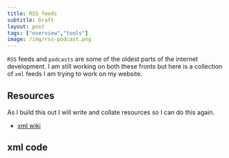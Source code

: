 ```yaml
---
title: RSS feeds
subtitle: Draft
layout: post
tags: ["overview","tools"]
image: /img/rss-podcast.png
---
```


`RSS` feeds and `podcasts` are some of the oldest parts of the internet development. I am still working on both these fronts but here is a collection of `xml` feeds I am trying to work on my website.

## Resources

As I build this out I will write and collate resources so I can do this again.

- [xml wiki]("https://en.wikipedia.org/wiki/RSS")

## xml code

<script src="https://gist.github.com/rossmounce/6714509.js"></script>